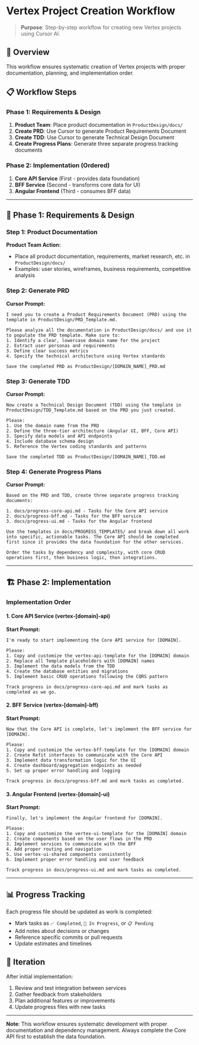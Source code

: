 # Vertex Project Creation Workflow

> **Purpose**: Step-by-step workflow for creating new Vertex projects using Cursor AI.

## 🎯 Overview

This workflow ensures systematic creation of Vertex projects with proper documentation, planning, and implementation order.

## 📋 Workflow Steps

### Phase 1: Requirements & Design
1. **Product Team**: Place product documentation in `ProductDesign/docs/`
2. **Create PRD**: Use Cursor to generate Product Requirements Document
3. **Create TDD**: Use Cursor to generate Technical Design Document
4. **Create Progress Plans**: Generate three separate progress tracking documents

### Phase 2: Implementation (Ordered)
1. **Core API Service** (First - provides data foundation)
2. **BFF Service** (Second - transforms core data for UI)
3. **Angular Frontend** (Third - consumes BFF data)

---

## 🚀 Phase 1: Requirements & Design

### Step 1: Product Documentation
**Product Team Action:**
- Place all product documentation, requirements, market research, etc. in `ProductDesign/docs/`
- Examples: user stories, wireframes, business requirements, competitive analysis

### Step 2: Generate PRD
**Cursor Prompt:**
```
I need you to create a Product Requirements Document (PRD) using the template in ProductDesign/PRD_Template.md. 

Please analyze all the documentation in ProductDesign/docs/ and use it to populate the PRD template. Make sure to:
1. Identify a clear, lowercase domain name for the project
2. Extract user personas and requirements
3. Define clear success metrics
4. Specify the technical architecture using Vertex standards

Save the completed PRD as ProductDesign/[DOMAIN_NAME]_PRD.md
```

### Step 3: Generate TDD
**Cursor Prompt:**
```
Now create a Technical Design Document (TDD) using the template in ProductDesign/TDD_Template.md based on the PRD you just created.

Please:
1. Use the domain name from the PRD
2. Define the three-tier architecture (Angular UI, BFF, Core API)
3. Specify data models and API endpoints
4. Include database schema design
5. Reference the Vertex coding standards and patterns

Save the completed TDD as ProductDesign/[DOMAIN_NAME]_TDD.md
```

### Step 4: Generate Progress Plans
**Cursor Prompt:**
```
Based on the PRD and TDD, create three separate progress tracking documents:

1. docs/progress-core-api.md - Tasks for the Core API service
2. docs/progress-bff.md - Tasks for the BFF service  
3. docs/progress-ui.md - Tasks for the Angular frontend

Use the templates in docs/PROGRESS_TEMPLATES/ and break down all work into specific, actionable tasks. The Core API should be completed first since it provides the data foundation for the other services.

Order the tasks by dependency and complexity, with core CRUD operations first, then business logic, then integrations.
```

---

## 🏗️ Phase 2: Implementation

### Implementation Order

#### 1. Core API Service (vertex-[domain]-api)
**Start Prompt:**
```
I'm ready to start implementing the Core API service for [DOMAIN]. 

Please:
1. Copy and customize the vertex-api-template for the [DOMAIN] domain
2. Replace all Template placeholders with [DOMAIN] names
3. Implement the data models from the TDD
4. Create the database entities and migrations
5. Implement basic CRUD operations following the CQRS pattern

Track progress in docs/progress-core-api.md and mark tasks as completed as we go.
```

#### 2. BFF Service (vertex-[domain]-bff)
**Start Prompt:**
```
Now that the Core API is complete, let's implement the BFF service for [DOMAIN].

Please:
1. Copy and customize the vertex-bff-template for the [DOMAIN] domain
2. Create Refit interfaces to communicate with the Core API
3. Implement data transformation logic for the UI
4. Create dashboard/aggregation endpoints as needed
5. Set up proper error handling and logging

Track progress in docs/progress-bff.md and mark tasks as completed.
```

#### 3. Angular Frontend (vertex-[domain]-ui)
**Start Prompt:**
```
Finally, let's implement the Angular frontend for [DOMAIN].

Please:
1. Copy and customize the vertex-ui-template for the [DOMAIN] domain
2. Create components based on the user flows in the PRD
3. Implement services to communicate with the BFF
4. Add proper routing and navigation
5. Use vertex-ui-shared components consistently
6. Implement proper error handling and user feedback

Track progress in docs/progress-ui.md and mark tasks as completed.
```

---

## 📊 Progress Tracking

Each progress file should be updated as work is completed:
- Mark tasks as `✅ Completed`, `🚧 In Progress`, or `📋 Pending`
- Add notes about decisions or changes
- Reference specific commits or pull requests
- Update estimates and timelines

## 🔄 Iteration

After initial implementation:
1. Review and test integration between services
2. Gather feedback from stakeholders
3. Plan additional features or improvements
4. Update progress files with new tasks

---

**Note**: This workflow ensures systematic development with proper documentation and dependency management. Always complete the Core API first to establish the data foundation.
